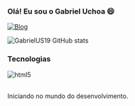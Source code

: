 ### Olá! Eu sou o Gabriel Uchoa 😄


  [![Blog](https://img.shields.io/badge/LinkedIn-0077B5?style=for-the-badge&logo=linkedin&logoColor=white)](https://www.linkedin.com/in/gabriel-uchoa-de-sousa-9911662ba)

![GabrielUS19 GitHub stats](https://github-readme-stats.vercel.app/api?username=GabrielUS19&show_icons=true&theme=radical)

### Tecnologias

<div style="display: inline_block"/>
  <img align="center" alt="html5" src="https://img.shields.io/badge/C%23-239120?style=for-the-badge&logo=c-sharp&logoColor=white"/>
</div><br/>

Iniciando no mundo do desenvolvimento.
